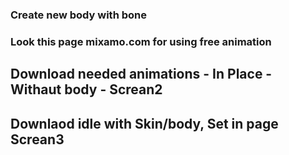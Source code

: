 ### Create new body with bone
### Look this page mixamo.com for using free animation

## Download needed animations - In Place - Withaut body  - Screan2

## Downlaod idle with Skin/body, Set in page Screan3